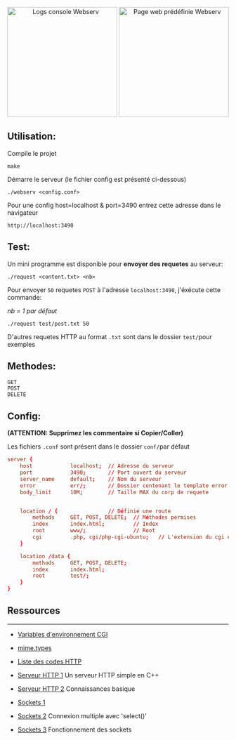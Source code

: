 <p align="center" display="flex" >
  <img height="250" src="https://github.com/gborneGit/gborneGit/blob/main/webserv_logs.png" alt="Logs console Webserv"/>
  <img height="250" src="https://github.com/gborneGit/gborneGit/blob/main/webserv_home.png" alt="Page web prédéfinie Webserv"/>
</p>

## Utilisation:

Compile le projet
```
make
```
Démarre le serveur (le fichier config est présenté ci-dessous)
```
./webserv <config.conf>
```

Pour une config host=localhost & port=3490 entrez cette adresse dans le navigateur
```
http://localhost:3490
```

## Test:

Un mini programme est disponible pour __envoyer des requetes__ au serveur:
```
./request <content.txt> <nb>
```
Pour envoyer `50` requetes `POST` à l'adresse `localhost:3490`, j'éxécute cette commande:

*nb = 1 par défaut*
```
./request test/post.txt 50
```
D'autres requetes HTTP au format `.txt` sont dans le dossier `test/`pour exemples

## Methodes:
```
GET
POST
DELETE
```

## Config:
__(ATTENTION: Supprimez les commentaire si Copier/Coller)__

Les fichiers `.conf` sont présent dans le dossier `conf/`par défaut

```cnf
server {
	host			localhost;	// Adresse du serveur
	port			3490;		// Port ouvert du serveur
	server_name		default;	// Nom du serveur
	error			err/;		// Dossier contenant le template error
	body_limit		10M;		// Taille MAX du corp de requete


	location / {				// Définie une route
		methods 	GET, POST, DELETE;	// Méthodes permises
		index		index.html;			// Index
		root		www/;				// Root
		cgi			.php, cgi/php-cgi-ubuntu;	// L'extension du cgi et son chemin
	}

	location /data {
		methods 	GET, POST, DELETE;
		index		index.html;
		root		test/;
	}
}
```

## Ressources
***
* [Variables d'environnement CGI](https://fr.wikipedia.org/wiki/Variables_d%27environnement_CGI)
* [mime.types](https://github.com/nginx/nginx/blob/master/conf/mime.types)
* [Liste des codes HTTP](https://fr.wikipedia.org/wiki/Liste_des_codes_HTTP)

* [Serveur HTTP 1](https://ncona.com/2019/04/building-a-simple-server-with-cpp/) Un serveur HTTP simple en C++
* [Serveur HTTP 2](https://github.com/Dungyichao/http_server/blob/master/README.md#1-basic-knowledge-) Connaissances basique

* [Sockets 1](http://vidalc.chez.com/lf/socket.html)
* [Sockets 2](https://www.binarytides.com/multiple-socket-connections-fdset-select-linux/) Connexion multiple avec 'select()'
* [Sockets 3](https://www.ibm.com/docs/en/i/7.3?topic=programming-how-sockets-work) Fonctionnement des sockets
